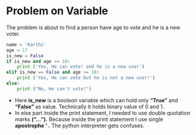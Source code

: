 # Problem on Variable

The problem is about to find a person have age to vote and he is a new voter.

```python
name = 'Karthi'
age = 17
is_new = False
if is_new and age >= 18:
    print ('Yes, He can vote! and he is a new user')
elif is_new == False and age >= 18:
    print ('Yes, He can vote but he is not a new user!')
else:
    print ("No, He can't vote!")
```

- Here **is_new** is a *boolean* variable which can hold only **“True”** and **“False”** as value. Technically it holds binary value of 0 and 1.
- In else part inside the print statement, I needed to use double quotation marks **(”...“).** Because inside the print statement I use single **apostrophe  ‘  .** The python interpreter gets confuses.
